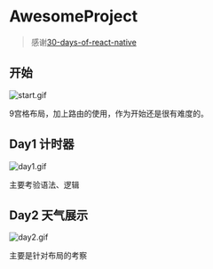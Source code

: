 # AwesomeProject

> 感谢[30-days-of-react-native](https://github.com/fangwei716/30-days-of-react-native)

## 开始

![start.gif](http://store.llccing.cn/AwesomeProject/start.gif)

9宫格布局，加上路由的使用，作为开始还是很有难度的。

## Day1 计时器

![day1.gif](http://store.llccing.cn/AwesomeProject/day1.gif)

主要考验语法、逻辑

## Day2 天气展示

![day2.gif](http://store.llccing.cn/AwesomeProject/day2.gif)

主要是针对布局的考察
